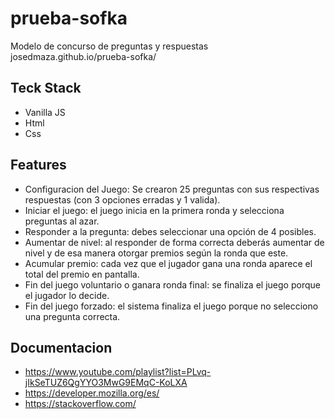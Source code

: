 # prueba-sofka
Modelo de concurso de preguntas y respuestas
josedmaza.github.io/prueba-sofka/




## Teck Stack

* Vanilla JS
* Html
* Css



## Features

* Configuracion del Juego:  Se crearon 25  preguntas con sus respectivas respuestas (con 3 opciones erradas y 1
valida).
* Iniciar el juego: el juego inicia en la primera ronda y selecciona preguntas al azar.
* Responder a la pregunta: debes seleccionar una opción de 4 posibles.
* Aumentar de nivel: al responder de forma correcta deberás aumentar de nivel y de esa
manera otorgar premios según la ronda que este.
* Acumular premio: cada vez que el jugador gana una ronda aparece el total del premio en pantalla.
* Fin del juego voluntario o ganara ronda final: se finaliza el juego porque el jugador lo decide.
* Fin del juego forzado: el sistema finaliza el juego porque no selecciono una pregunta
correcta. 

## Documentacion

* https://www.youtube.com/playlist?list=PLvq-jIkSeTUZ6QgYYO3MwG9EMqC-KoLXA
* https://developer.mozilla.org/es/
* https://stackoverflow.com/
